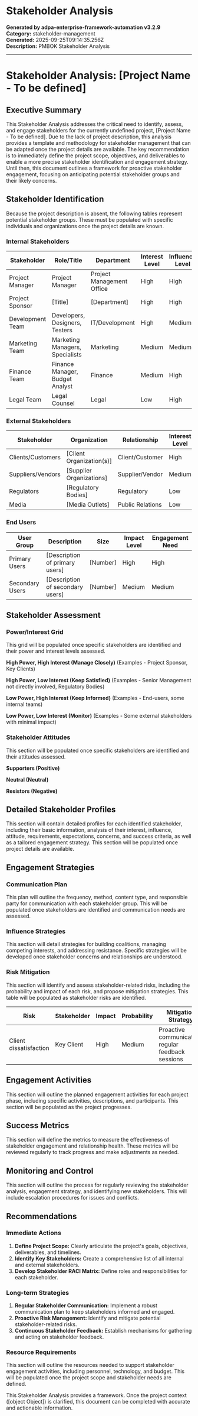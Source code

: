# Stakeholder Analysis

**Generated by adpa-enterprise-framework-automation v3.2.9**  
**Category:** stakeholder-management  
**Generated:** 2025-09-25T09:14:35.256Z  
**Description:** PMBOK Stakeholder Analysis

---

# Stakeholder Analysis:  [Project Name -  To be defined]

## Executive Summary

This Stakeholder Analysis addresses the critical need to identify, assess, and engage stakeholders for the currently undefined project, [Project Name - To be defined].  Due to the lack of project description, this analysis provides a template and methodology for stakeholder management that can be adapted once the project details are available. The key recommendation is to immediately define the project scope, objectives, and deliverables to enable a more precise stakeholder identification and engagement strategy.  Until then, this document outlines a framework for proactive stakeholder engagement, focusing on anticipating potential stakeholder groups and their likely concerns.


## Stakeholder Identification

Because the project description is absent, the following tables represent potential stakeholder groups.  These must be populated with specific individuals and organizations once the project details are known.

### Internal Stakeholders

| Stakeholder | Role/Title | Department | Interest Level | Influence Level |
|---|---|---|---|---|
| Project Manager | Project Manager | Project Management Office | High | High |
| Project Sponsor | [Title] | [Department] | High | High |
| Development Team | Developers, Designers, Testers | IT/Development | High | Medium |
| Marketing Team | Marketing Managers, Specialists | Marketing | Medium | Medium |
| Finance Team | Finance Manager, Budget Analyst | Finance | Medium | High |
| Legal Team | Legal Counsel | Legal | Low | High |


### External Stakeholders

| Stakeholder | Organization | Relationship | Interest Level | Influence Level |
|---|---|---|---|---|
| Clients/Customers | [Client Organization(s)] | Client/Customer | High | High |
| Suppliers/Vendors | [Supplier Organizations] | Supplier/Vendor | Medium | Medium |
| Regulators | [Regulatory Bodies] | Regulatory | Low | High |
| Media | [Media Outlets] | Public Relations | Low | Medium |


### End Users

| User Group | Description | Size | Impact Level | Engagement Need |
|---|---|---|---|---|
| Primary Users | [Description of primary users] | [Number] | High | High |
| Secondary Users | [Description of secondary users] | [Number] | Medium | Medium |


## Stakeholder Assessment

### Power/Interest Grid

This grid will be populated once specific stakeholders are identified and their power and interest levels assessed.

**High Power, High Interest (Manage Closely)**  (Examples -  Project Sponsor, Key Clients)

**High Power, Low Interest (Keep Satisfied)** (Examples - Senior Management not directly involved, Regulatory Bodies)

**Low Power, High Interest (Keep Informed)** (Examples -  End-users, some internal teams)

**Low Power, Low Interest (Monitor)** (Examples -  Some external stakeholders with minimal impact)


### Stakeholder Attitudes

This section will be populated once specific stakeholders are identified and their attitudes assessed.

**Supporters (Positive)**

**Neutral (Neutral)**

**Resistors (Negative)**


## Detailed Stakeholder Profiles

This section will contain detailed profiles for each identified stakeholder, including their basic information, analysis of their interest, influence, attitude, requirements, expectations, concerns, and success criteria, as well as a tailored engagement strategy.  This section will be populated once project details are available.


## Engagement Strategies

### Communication Plan

This plan will outline the frequency, method, content type, and responsible party for communication with each stakeholder group. This will be populated once stakeholders are identified and communication needs are assessed.


### Influence Strategies

This section will detail strategies for building coalitions, managing competing interests, and addressing resistance.  Specific strategies will be developed once stakeholder concerns and relationships are understood.


### Risk Mitigation

This section will identify and assess stakeholder-related risks, including the probability and impact of each risk, and propose mitigation strategies.  This table will be populated as stakeholder risks are identified.

| Risk | Stakeholder | Impact | Probability | Mitigation Strategy |
|---|---|---|---|---|
| Client dissatisfaction | Key Client | High | Medium | Proactive communication, regular feedback sessions |


## Engagement Activities

This section will outline the planned engagement activities for each project phase, including specific activities, descriptions, and participants.  This section will be populated as the project progresses.


## Success Metrics

This section will define the metrics to measure the effectiveness of stakeholder engagement and relationship health.  These metrics will be reviewed regularly to track progress and make adjustments as needed.


## Monitoring and Control

This section will outline the process for regularly reviewing the stakeholder analysis, engagement strategy, and identifying new stakeholders.  This will include escalation procedures for issues and conflicts.


## Recommendations

### Immediate Actions

1. **Define Project Scope:** Clearly articulate the project's goals, objectives, deliverables, and timelines.
2. **Identify Key Stakeholders:** Create a comprehensive list of all internal and external stakeholders.
3. **Develop Stakeholder RACI Matrix:** Define roles and responsibilities for each stakeholder.

### Long-term Strategies

1. **Regular Stakeholder Communication:** Implement a robust communication plan to keep stakeholders informed and engaged.
2. **Proactive Risk Management:** Identify and mitigate potential stakeholder-related risks.
3. **Continuous Stakeholder Feedback:**  Establish mechanisms for gathering and acting on stakeholder feedback.


### Resource Requirements

This section will outline the resources needed to support stakeholder engagement activities, including personnel, technology, and budget. This will be populated once the project scope and stakeholder needs are defined.


This Stakeholder Analysis provides a framework.  Once the project context ([object Object]) is clarified, this document can be completed with accurate and actionable information.

